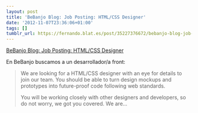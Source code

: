 ```yaml
---
layout: post
title: 'BeBanjo Blog: Job Posting: HTML/CSS Designer'
date: '2012-11-07T23:36:06+01:00'
tags: []
tumblr_url: https://fernando.blat.es/post/35227376672/bebanjo-blog-job-posting-htmlcss-designer
---
```

[BeBanjo Blog: Job Posting: HTML/CSS Designer](http://blog.bebanjo.com/post/35200394848/job-posting-html-css-designer)  

En BeBanjo buscamos a un desarrollador/a front:

> We are looking for a HTML/CSS designer with an eye for details to join our team. You should be able to turn design mockups and prototypes into future-proof code following web standards.
> 
> You will be working closely with other designers and developers, so do not worry, we got you covered. We are…
